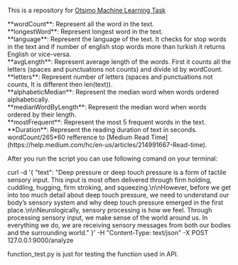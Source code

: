 This is a repository for [Otsimo Machine Learning Task](https://gitlab.com/-/snippets/2078938)
<p>
**wordCount**: Represent all the word in the text.<br>
**longestWord**: Represent longest word in the text.<br>
**language**: Represent the language of the text. It checks for stop words in the text and if number of english stop words more than turkish it returns English or vice-versa.<br>
**avgLength**: Represent average length of the words. First it counts all the letters (spaces and punctuations not counts) and divide id by wordCount.<br>
**letters**: Represent number of letters (spaces and punctuations not counts, It is different then len(text)).<br>
**alphabeticMedian**: Represent the median word when words ordered alphabetically.<br>
**medianWordByLength**:  Represent the median word when words ordered by their length.<br>
**mostFrequent**: Represent the most 5 frequent words in the text.<br>
**Duration**: Represent the reading duration of text in seconds. wordCount/265*60 refference to [Medium Read Time](https://help.medium.com/hc/en-us/articles/214991667-Read-time).<br>
</p>

After you run the script you can use following comand on your terminal:

curl -d '{    "text": "Deep pressure or deep touch pressure is a form of tactile sensory input. This input is most often delivered through firm holding, cuddling, hugging, firm stroking, and squeezing.\n\nHowever, before we get into too much detail about deep touch pressure, we need to understand our body’s sensory system and why deep touch pressure emerged in the first place.\n\nNeurologically, sensory processing is how we feel. Through processing sensory input, we make sense of the world around us. In everything we do, we are receiving sensory messages from both our bodies and the surrounding world."
}' -H "Content-Type: text/json" -X POST 127.0.0.1:9000/analyze

function_test.py is just for testing the function used in API.
